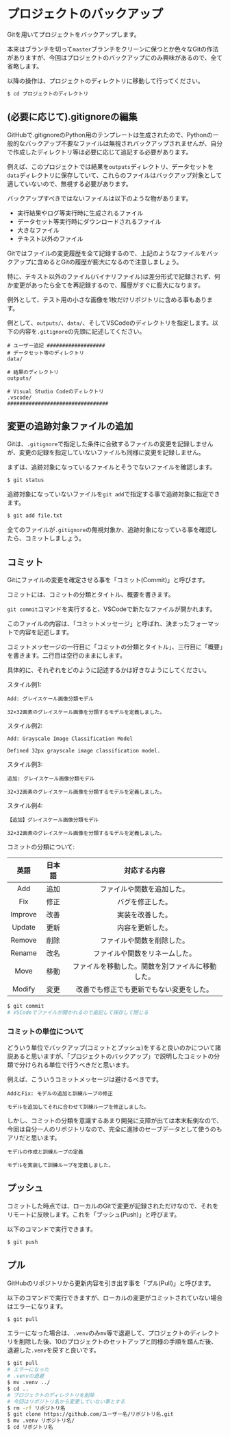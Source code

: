 # プロジェクトのバックアップ
Gitを用いてプロジェクトをバックアップします。

本来はブランチを切って`master`ブランチをクリーンに保つとか色々なGitの作法がありますが、今回はプロジェクトのバックアップにのみ興味があるので、全て省略します。

以降の操作は、プロジェクトのディレクトリに移動して行ってください。

```bash
$ cd プロジェクトのディレクトリ
```

## (必要に応じて).gitignoreの編集
GitHubで.gitignoreのPython用のテンプレートは生成されたので、Pythonの一般的なバックアップ不要なファイルは無視されバックアップされませんが、自分で作成したディレクトリ等は必要に応じて追記する必要があります。

例えば、このプロジェクトでは結果を`outputs`ディレクトリ、データセットを`data`ディレクトリに保存していて、これらのファイルはバックアップ対象として適していないので、無視する必要があります。

バックアップすべきではないファイルは以下のような物があります。

- 実行結果やログ等実行時に生成されるファイル
- データセット等実行時にダウンロードされるファイル
- 大きなファイル
- テキスト以外のファイル

Gitではファイルの変更履歴を全て記録するので、上記のようなファイルをバックアップに含めるとGitの履歴が膨大になるので注意しましょう。

特に、テキスト以外のファイル(バイナリファイル)は差分形式で記録されず、何か変更があったら全てを再記録するので、履歴がすぐに膨大になります。

例外として、テスト用の小さな画像を1枚だけリポジトリに含める事もあります。

例として、`outputs/`、`data/`、そしてVSCodeのディレクトリを指定します。以下の内容を`.gitignore`の先頭に記述してください。

```gitignore
# ユーザー追記 ###################
# データセット等のディレクトリ
data/

# 結果のディレクトリ
outputs/

# Visual Studio Codeのディレクトリ
.vscode/
#################################
```

## 変更の追跡対象ファイルの追加
Gitは、`.gitignore`で指定した条件に合致するファイルの変更を記録しませんが、変更の記録を指定していないファイルも同様に変更を記録しません。

まずは、追跡対象になっているファイルとそうでないファイルを確認します。

```bash
$ git status
```

追跡対象になっていないファイルを`git add`で指定する事で追跡対象に指定できます。

```bash
$ git add file.txt
```

全てのファイルが`.gitignore`の無視対象か、追跡対象になっている事を確認したら、コミットしましょう。

## コミット
Gitにファイルの変更を確定させる事を「コミット(Commit)」と呼びます。

コミットには、コミットの分類とタイトル、概要を書きます。

`git commit`コマンドを実行すると、VSCodeで新たなファイルが開かれます。

このファイルの内容は、「コミットメッセージ」と呼ばれ、決まったフォーマットで内容を記述します。

コミットメッセージの一行目に「コミットの分類とタイトル」、三行目に「概要」を書きます。二行目は空行のままにします。

具体的に、それぞれをどのように記述するかは好きなようにしてください。

スタイル例1:

```
Add: グレイスケール画像分類モデル

32×32画素のグレイスケール画像を分類するモデルを定義しました。
```

スタイル例2:

```
Add: Grayscale Image Classification Model

Defined 32px grayscale image classification model. 
```

スタイル例3:

```
追加: グレイスケール画像分類モデル

32×32画素のグレイスケール画像を分類するモデルを定義しました。
```

スタイル例4:

```
【追加】グレイスケール画像分類モデル

32×32画素のグレイスケール画像を分類するモデルを定義しました。
```

コミットの分類について:

|英語|日本語|対応する内容|
|:-:|:-:|:-:|
|Add|追加|ファイルや関数を追加した。|
|Fix|修正|バグを修正した。|
|Improve|改善|実装を改善した。|
|Update|更新|内容を更新した。|
|Remove|削除|ファイルや関数を削除した。|
|Rename|改名|ファイルや関数をリネームした。|
|Move|移動|ファイルを移動した。関数を別ファイルに移動した。|
|Modify|変更|改善でも修正でも更新でもない変更をした。|

```bash
$ git commit
# VSCodeでファイルが開かれるので追記して保存して閉じる
```

### コミットの単位について

どういう単位でバックアップ(コミットとプッシュ)をすると良いのかについて諸説あると思いますが、「プロジェクトのバックアップ」で説明したコミットの分類で分けられる単位で行うべきだと思います。

例えば、こういうコミットメッセージは避けるべきです。

```
AddとFix: モデルの追加と訓練ループの修正

モデルを追加してそれに合わせて訓練ループを修正しました。
```

しかし、コミットの分類を意識するあまり開発に支障が出ては本末転倒なので、今回は自分一人のリポジトリなので、完全に進捗のセーブデータとして使うのもアリだと思います。

```
モデルの作成と訓練ループの定義

モデルを実装して訓練ループを定義しました。
```

## プッシュ
コミットした時点では、ローカルのGitで変更が記録されただけなので、それをリモートに反映します。これを「プッシュ(Push)」と呼びます。

以下のコマンドで実行できます。

```bash
$ git push
```

## プル
GitHubのリポジトリから更新内容を引き出す事を「プル(Pull)」と呼びます。

以下のコマンドで実行できますが、ローカルの変更がコミットされていない場合はエラーになります。

```bash
$ git pull
```

エラーになった場合は、`.venv`のみ`mv`等で退避して、プロジェクトのディレクトリを削除した後、10のプロジェクトのセットアップと同様の手順を踏んだ後、退避した`.venv`を戻すと良いです。

```bash
$ git pull
# エラーになった
# .venvの退避
$ mv .venv ../
$ cd ..
# プロジェクトのディレクトリを削除
# 今回はリポジトリ名から変更していない事とする
$ rm -rf リポジトリ名
$ git clone https://github.com/ユーザー名/リポジトリ名.git
$ mv .venv リポジトリ名/
$ cd リポジトリ名
```